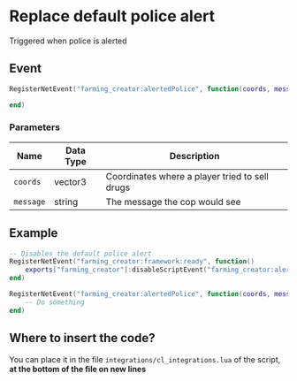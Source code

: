 # Replace default police alert

Triggered when police is alerted

## Event

```lua
RegisterNetEvent("farming_creator:alertedPolice", function(coords, message)

end)
```

### Parameters

| Name      | Data Type | Description                                    |
| --------- | --------- | ---------------------------------------------- |
| `coords`  | vector3   | Coordinates where a player tried to sell drugs |
| `message` | string    | The message the cop would see                  |

## Example

```lua
-- Disables the default police alert
RegisterNetEvent("farming_creator:framework:ready", function() 
    exports["farming_creator"]:disableScriptEvent("farming_creator:alertedPolice")
end)

RegisterNetEvent("farming_creator:alertedPolice", function(coords, message)
    -- Do something
end)
```

## Where to insert the code?

You can place it in the file `integrations/cl_integrations.lua` of the script, **at the bottom of the file on new lines**
